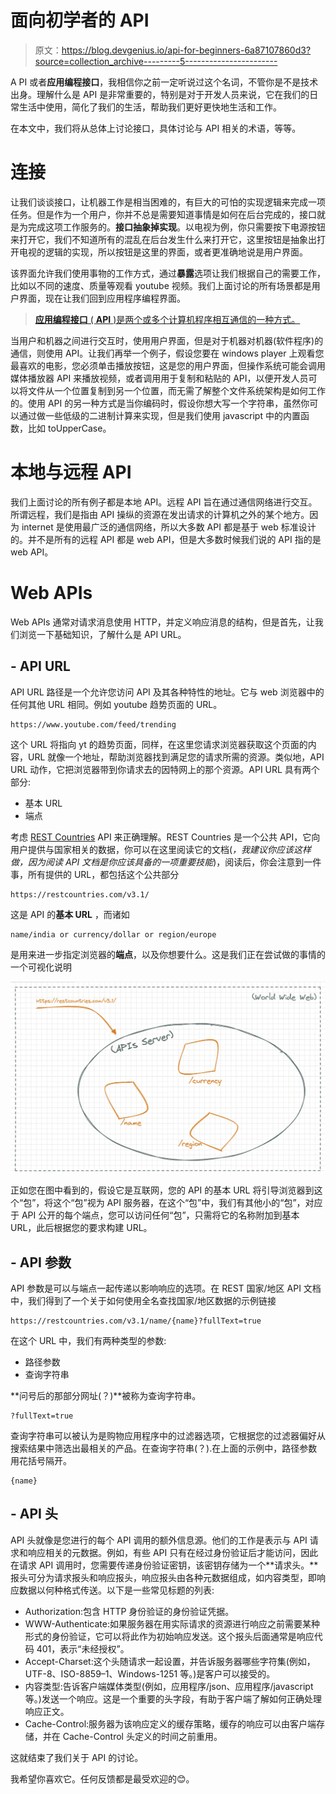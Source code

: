 # 面向初学者的 API

> 原文：<https://blog.devgenius.io/api-for-beginners-6a87107860d3?source=collection_archive---------5----------------------->

A PI 或者**应用编程接口**，我相信你之前一定听说过这个名词，不管你是不是技术出身。理解什么是 API 是非常重要的，特别是对于开发人员来说，它在我们的日常生活中使用，简化了我们的生活，帮助我们更好更快地生活和工作。

在本文中，我们将从总体上讨论接口，具体讨论与 API 相关的术语，等等。

# 连接

让我们谈谈接口，让机器工作是相当困难的，有巨大的可怕的实现逻辑来完成一项任务。但是作为一个用户，你并不总是需要知道事情是如何在后台完成的，接口就是为完成这项工作服务的。**接口抽象掉实现**。以电视为例，你只需要按下电源按钮来打开它，我们不知道所有的混乱在后台发生什么来打开它，这里按钮是抽象出打开电视的逻辑的实现，所以按钮是这里的界面，或者更准确地说是用户界面。

该界面允许我们使用事物的工作方式，通过**暴露**选项让我们根据自己的需要工作，比如以不同的速度、质量等观看 youtube 视频。我们上面讨论的所有场景都是用户界面，现在让我们回到应用程序编程界面。

> [**应用编程接口** ( **API** )是两个或多个计算机程序相互通信的一种方式。](https://en.wikipedia.org/wiki/API)

当用户和机器之间进行交互时，使用用户界面，但是对于机器对机器(软件程序)的通信，则使用 API。让我们再举一个例子，假设您要在 windows player 上观看您最喜欢的电影，您必须单击播放按钮，这是您的用户界面，但操作系统可能会调用媒体播放器 API 来播放视频，或者调用用于复制和粘贴的 API，以便开发人员可以将文件从一个位置复制到另一个位置，而无需了解整个文件系统架构是如何工作的。使用 API 的另一种方式是当你编码时，假设你想大写一个字符串，虽然你可以通过做一些低级的二进制计算来实现，但是我们使用 javascript 中的内置函数，比如 toUpperCase。

# 本地与远程 API

我们上面讨论的所有例子都是本地 API。远程 API 旨在通过通信网络进行交互。所谓远程，我们是指由 API 操纵的资源在发出请求的计算机之外的某个地方。因为 internet 是使用最广泛的通信网络，所以大多数 API 都是基于 web 标准设计的。并不是所有的远程 API 都是 web API，但是大多数时候我们说的 API 指的是 web API。

# Web APIs

Web APIs 通常对请求消息使用 HTTP，并定义响应消息的结构，但是首先，让我们浏览一下基础知识，了解什么是 API URL。

## - API URL

API URL 路径是一个允许您访问 API 及其各种特性的地址。它与 web 浏览器中的任何其他 URL 相同。例如 youtube 趋势页面的 URL。

```
https://www.youtube.com/feed/trending
```

这个 URL 将指向 yt 的趋势页面，同样，在这里您请求浏览器获取这个页面的内容，URL 就像一个地址，帮助浏览器找到满足您的请求所需的资源。类似地，API URL 动作，它把浏览器带到你请求去的因特网上的那个资源。API URL 具有两个部分:

*   基本 URL
*   端点

考虑 [REST Countries](https://restcountries.com/) API 来正确理解。REST Countries 是一个公共 API，它向用户提供与国家相关的数据，你可以在这里阅读它的文档(*，我建议你应该这样做，因为阅读 API 文档是你应该具备的一项重要技能*)，阅读后，你会注意到一件事，所有提供的 URL，都包括这个公共部分

```
https://restcountries.com/v3.1/
```

这是 API 的**基本 URL** ，而诸如

```
name/india or currency/dollar or region/europe
```

是用来进一步指定浏览器的**端点**，以及你想要什么。这是我们正在尝试做的事情的一个可视化说明

![](img/ec27bdbbc548906c4129c6d84d0b9861.png)

正如您在图中看到的，假设它是互联网，您的 API 的基本 URL 将引导浏览器到这个“包”，将这个“包”视为 API 服务器，在这个“包”中，我们有其他小的“包”，对应于 API 公开的每个端点，您可以访问任何“包”，只需将它的名称附加到基本 URL，此后根据您的要求构建 URL。

## - API 参数

API 参数是可以与端点一起传递以影响响应的选项。在 REST 国家/地区 API 文档中，我们得到了一个关于如何使用全名查找国家/地区数据的示例链接

```
https://restcountries.com/v3.1/name/{name}?fullText=true
```

在这个 URL 中，我们有两种类型的参数:

*   路径参数
*   查询字符串

**问号后的那部分网址(？)**被称为查询字符串。

```
?fullText=true
```

查询字符串可以被认为是购物应用程序中的过滤器选项，它根据您的过滤器偏好从搜索结果中筛选出最相关的产品。在查询字符串(？).在上面的示例中，路径参数用花括号隔开。

```
{name}
```

## - API 头

API 头就像是您进行的每个 API 调用的额外信息源。他们的工作是表示与 API 请求和响应相关的元数据。例如，有些 API 只有在经过身份验证后才能访问，因此在请求 API 调用时，您需要传递身份验证密钥，该密钥存储为一个**请求头。**报头可分为请求报头和响应报头，响应报头由各种元数据组成，如内容类型，即响应数据以何种格式传送。以下是一些常见标题的列表:

*   Authorization:包含 HTTP 身份验证的身份验证凭据。
*   WWW-Authenticate:如果服务器在用实际请求的资源进行响应之前需要某种形式的身份验证，它可以将此作为初始响应发送。这个报头后面通常是响应代码 401，表示“未经授权”。
*   Accept-Charset:这个头随请求一起设置，并告诉服务器哪些字符集(例如，UTF-8、ISO-8859–1、Windows-1251 等。)是客户可以接受的。
*   内容类型:告诉客户端媒体类型(例如，应用程序/json、应用程序/javascript 等。)发送一个响应。这是一个重要的头字段，有助于客户端了解如何正确处理响应正文。
*   Cache-Control:服务器为该响应定义的缓存策略，缓存的响应可以由客户端存储，并在 Cache-Control 头定义的时间之前重用。

这就结束了我们关于 API 的讨论。

我希望你喜欢它。任何反馈都是最受欢迎的😊。